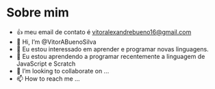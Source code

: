#  Sobre mim

- :+1: meu email de contato é vitoralexandrebueno16@gmail.com
- 👋 Hi, I’m @VitorABuenoSilva
- 👀 Eu estou interessado em aprender e programar novas linguagens.
- 🌱 Eu estou aprendendo a programar recentemente a linguagem de JavaScript e Scratch
- 💞️ I’m looking to collaborate on ...
- 📫 How to reach me ...
